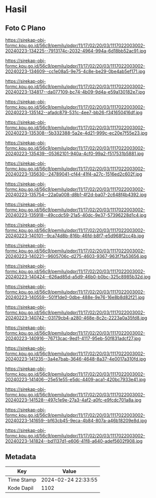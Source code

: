 # Hasil

## Foto C Plano

https://sirekap-obj-formc.kpu.go.id/56c9/pemilu/pdpr/11/17/02/20/03/1117022003002-20240223-134225--7913174c-2032-4964-994a-6d18bb52ac91.jpg

https://sirekap-obj-formc.kpu.go.id/56c9/pemilu/pdpr/11/17/02/20/03/1117022003002-20240223-134609--cc1e08a5-9e75-4c8e-be29-0be4ab5ef171.jpg

https://sirekap-obj-formc.kpu.go.id/56c9/pemilu/pdpr/11/17/02/20/03/1117022003002-20240223-134817--da077109-bc74-4b09-9d4a-e59a130182e7.jpg

https://sirekap-obj-formc.kpu.go.id/56c9/pemilu/pdpr/11/17/02/20/03/1117022003002-20240223-135142--afadc879-531c-4ee7-bb26-f341650416df.jpg

https://sirekap-obj-formc.kpu.go.id/56c9/pemilu/pdpr/11/17/02/20/03/1117022003002-20240223-135308--5b332388-5a2e-4d21-999c-ec20e7f55e23.jpg

https://sirekap-obj-formc.kpu.go.id/56c9/pemilu/pdpr/11/17/02/20/03/1117022003002-20240223-135439--05362101-940a-4cf0-99a2-f517531b5881.jpg

https://sirekap-obj-formc.kpu.go.id/56c9/pemilu/pdpr/11/17/02/20/03/1117022003002-20240223-135630--24789041-cf44-41f4-a27c-1516ed2c602f.jpg

https://sirekap-obj-formc.kpu.go.id/56c9/pemilu/pdpr/11/17/02/20/03/1117022003002-20240223-135754--22a0a008-d8b1-4f2d-ba07-2c648f4b4392.jpg

https://sirekap-obj-formc.kpu.go.id/56c9/pemilu/pdpr/11/17/02/20/03/1117022003002-20240223-135918--49ccdc59-21a5-40dc-9e37-57396228d1c4.jpg

https://sirekap-obj-formc.kpu.go.id/56c9/pemilu/pdpr/11/17/02/20/03/1117022003002-20240223-140101--9ca74d8b-816b-46fd-b8f7-e5d968f2cc4b.jpg

https://sirekap-obj-formc.kpu.go.id/56c9/pemilu/pdpr/11/17/02/20/03/1117022003002-20240223-140221--9605706c-d275-4603-9367-963f7fa53656.jpg

https://sirekap-obj-formc.kpu.go.id/56c9/pemilu/pdpr/11/17/02/20/03/1117022003002-20240223-140424--626ad85d-a5d9-46b0-b0bc-325c8985b32d.jpg

https://sirekap-obj-formc.kpu.go.id/56c9/pemilu/pdpr/11/17/02/20/03/1117022003002-20240223-140559--501f1de0-0dbe-488e-9e76-16e8b8d82f21.jpg

https://sirekap-obj-formc.kpu.go.id/56c9/pemilu/pdpr/11/17/02/20/03/1117022003002-20240223-140742--03179cb4-a280-468e-8c2c-2223a0a35fd8.jpg

https://sirekap-obj-formc.kpu.go.id/56c9/pemilu/pdpr/11/17/02/20/03/1117022003002-20240223-140916--76713cac-9ed1-4117-95eb-50f831adcf27.jpg

https://sirekap-obj-formc.kpu.go.id/56c9/pemilu/pdpr/11/17/02/20/03/1117022003002-20240223-141235--3a4e7bab-3646-4648-8a37-4e0017a310fd.jpg

https://sirekap-obj-formc.kpu.go.id/56c9/pemilu/pdpr/11/17/02/20/03/1117022003002-20240223-141406--25e51e55-e5dc-4409-aca1-420bc7933e41.jpg

https://sirekap-obj-formc.kpu.go.id/56c9/pemilu/pdpr/11/17/02/20/03/1117022003002-20240223-141528--497c1e9e-27a3-4af2-a0fc-e9fcdc701a8a.jpg

https://sirekap-obj-formc.kpu.go.id/56c9/pemilu/pdpr/11/17/02/20/03/1117022003002-20240223-141659--bf63cb45-9eca-4b84-807a-a46b18209e8d.jpg

https://sirekap-obj-formc.kpu.go.id/56c9/pemilu/pdpr/11/17/02/20/03/1117022003002-20240223-141824--bd1137d1-e606-41f8-a640-adef5602f908.jpg


## Metadata

| Key        | Value               |
| ---------- | ------------------- |
| Time Stamp | 2024-02-24 22:33:55 |
| Kode Dapil | 1102                |



